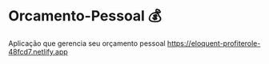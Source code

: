 # Orcamento-Pessoal 💰
Aplicação que gerencia seu orçamento pessoal
https://eloquent-profiterole-48fcd7.netlify.app
